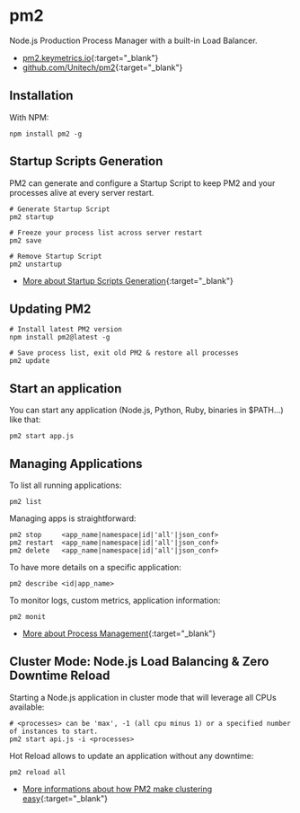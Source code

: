 # pm2

Node.js Production Process Manager with a built-in Load Balancer.

- [pm2.keymetrics.io](https://pm2.keymetrics.io/){:target="_blank"}
- [github.com/Unitech/pm2](https://github.com/Unitech/pm2){:target="_blank"}

## Installation

With NPM:

```shell
npm install pm2 -g
```

## Startup Scripts Generation

PM2 can generate and configure a Startup Script to keep PM2 and your processes alive at every server restart.

```shell
# Generate Startup Script
pm2 startup

# Freeze your process list across server restart
pm2 save

# Remove Startup Script
pm2 unstartup
```

- [More about Startup Scripts Generation](https://pm2.keymetrics.io/docs/usage/startup/){:target="_blank"}

## Updating PM2

```shell
# Install latest PM2 version
npm install pm2@latest -g

# Save process list, exit old PM2 & restore all processes
pm2 update
```

## Start an application

You can start any application (Node.js, Python, Ruby, binaries in $PATH...) like that:

```shell
pm2 start app.js
```

## Managing Applications

To list all running applications:

```shell
pm2 list
```

Managing apps is straightforward:

```shell
pm2 stop     <app_name|namespace|id|'all'|json_conf>
pm2 restart  <app_name|namespace|id|'all'|json_conf>
pm2 delete   <app_name|namespace|id|'all'|json_conf>
```

To have more details on a specific application:

```shell
pm2 describe <id|app_name>
```

To monitor logs, custom metrics, application information:

```shell
pm2 monit
```

- [More about Process Management](https://pm2.keymetrics.io/docs/usage/process-management/){:target="_blank"}

## Cluster Mode: Node.js Load Balancing & Zero Downtime Reload

Starting a Node.js application in cluster mode that will leverage all CPUs available:

```shell
# <processes> can be 'max', -1 (all cpu minus 1) or a specified number of instances to start.
pm2 start api.js -i <processes>
```

Hot Reload allows to update an application without any downtime:

```shell
pm2 reload all
```

- [More informations about how PM2 make clustering easy](https://pm2.keymetrics.io/docs/usage/cluster-mode/){:target="_blank"}
